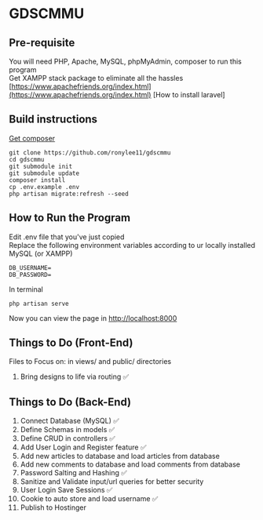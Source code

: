 # GDSCMMU

## Pre-requisite

You will need PHP, Apache, MySQL, phpMyAdmin, composer to run this program <br/>
Get XAMPP stack package to eliminate all the hassles <br/>
[https://www.apachefriends.org/index.html](https://www.apachefriends.org/index.html)
[How to install laravel]

## Build instructions

[Get composer](https://getcomposer.org/download/)

```
git clone https://github.com/ronylee11/gdscmmu
cd gdscmmu
git submodule init
git submodule update
composer install
cp .env.example .env
php artisan migrate:refresh --seed
```

## How to Run the Program

Edit .env file that you've just copied <br/>
Replace the following environment variables according to ur locally installed MySQL (or XAMPP)

```
DB_USERNAME=
DB_PASSWORD=
```

In terminal

```
php artisan serve
```

Now you can view the page in [http://localhost:8000](http://localhost:8000)

## Things to Do (Front-End)

Files to Focus on: in views/ and public/ directories

1. Bring designs to life via routing ✅

## Things to Do (Back-End)

1. Connect Database (MySQL) ✅
2. Define Schemas in models ✅
3. Define CRUD in controllers ✅
4. Add User Login and Register feature ✅
5. Add new articles to database and load articles from database
6. Add new comments to database and load comments from database
7. Password Salting and Hashing ✅
8. Sanitize and Validate input/url queries for better security
9. User Login Save Sessions ✅
10. Cookie to auto store and load username ✅
11. Publish to Hostinger
